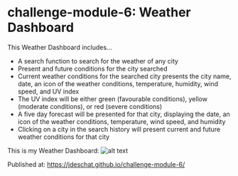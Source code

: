 # challenge-module-6: Weather Dashboard

This Weather Dashboard includes...
* A search function to search for the weather of any city
* Present and future conditions for the city searched
* Current weather conditions for the searched city presents the city name, date, an icon of the weather conditions, temperature, humidity, wind speed, and UV index
* The UV index will be either green (favourable conditions), yellow (moderate conditions), or red (severe conditions)
* A five day forecast will be presented for that city, displaying the date, an icon of the weather conditions, temperature, wind speed, and humidity
* Clicking on a city in the search history will present current and future weather conditions for that city

This is my Weather Dashboard:
![alt text](https://github.com/jdeschat/challenge-module-6/blob/main/assets/img/preview.png)

Published at: https://jdeschat.github.io/challenge-module-6/